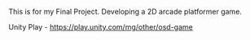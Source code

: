 This is for my Final Project. Developing a 2D arcade platformer game.

Unity Play - https://play.unity.com/mg/other/osd-game

